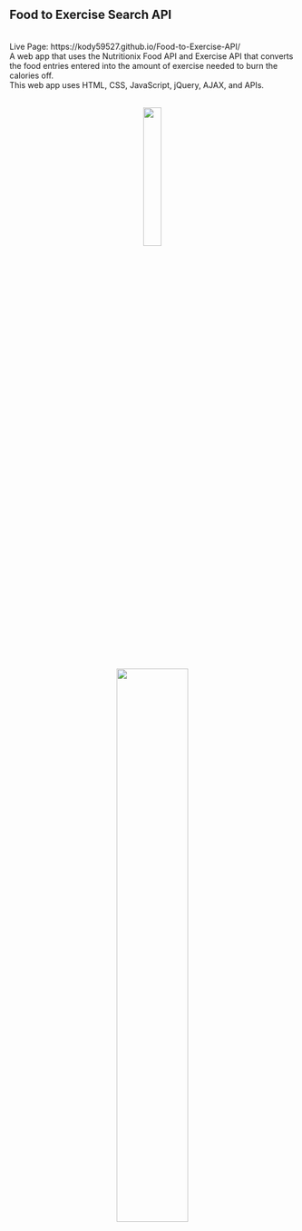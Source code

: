 ## Food to Exercise Search API 
<br>
Live Page: https://kody59527.github.io/Food-to-Exercise-API/
<br>
A web app that uses the Nutritionix Food API and Exercise API that converts the food entries entered into the amount of exercise needed to burn the calories off.
<br>
This web app uses HTML, CSS, JavaScript, jQuery, AJAX, and APIs.
<br>
<br>
<p align="center"><img src="https://i.imgur.com/cWiGQXu.png" width="25%" height="25%"></p>
<p align="center"><img  src="https://i.imgur.com/nEagMYo.png" width="50%" height="50%"></p>